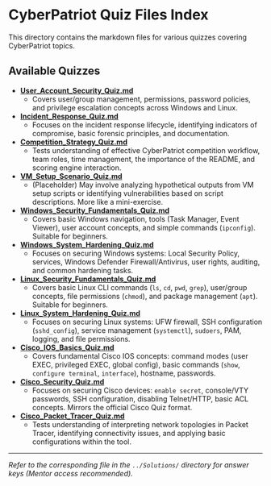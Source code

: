 # CyberPatriot Quiz Files Index

This directory contains the markdown files for various quizzes covering CyberPatriot topics.

## Available Quizzes

-   [**User_Account_Security_Quiz.md**](User_Account_Security_Quiz.md)
    *   Covers user/group management, permissions, password policies, and privilege escalation concepts across Windows and Linux.
-   [**Incident_Response_Quiz.md**](Incident_Response_Quiz.md)
    *   Focuses on the incident response lifecycle, identifying indicators of compromise, basic forensic principles, and documentation.
-   [**Competition_Strategy_Quiz.md**](Competition_Strategy_Quiz.md)
    *   Tests understanding of effective CyberPatriot competition workflow, team roles, time management, the importance of the README, and scoring engine interaction.
-   [**VM_Setup_Scenario_Quiz.md**](VM_Setup_Scenario_Quiz.md)
    *   (Placeholder) May involve analyzing hypothetical outputs from VM setup scripts or identifying vulnerabilities based on script descriptions. More like a mini-exercise.
-   [**Windows_Security_Fundamentals_Quiz.md**](Windows_Security_Fundamentals_Quiz.md)
    *   Covers basic Windows navigation, tools (Task Manager, Event Viewer), user account concepts, and simple commands (`ipconfig`). Suitable for beginners.
-   [**Windows_System_Hardening_Quiz.md**](Windows_System_Hardening_Quiz.md)
    *   Focuses on securing Windows systems: Local Security Policy, services, Windows Defender Firewall/Antivirus, user rights, auditing, and common hardening tasks.
-   [**Linux_Security_Fundamentals_Quiz.md**](Linux_Security_Fundamentals_Quiz.md)
    *   Covers basic Linux CLI commands (`ls`, `cd`, `pwd`, `grep`), user/group concepts, file permissions (`chmod`), and package management (`apt`). Suitable for beginners.
-   [**Linux_System_Hardening_Quiz.md**](Linux_System_Hardening_Quiz.md)
    *   Focuses on securing Linux systems: UFW firewall, SSH configuration (`sshd_config`), service management (`systemctl`), `sudoers`, PAM, logging, and file permissions.
-   [**Cisco_IOS_Basics_Quiz.md**](Cisco_IOS_Basics_Quiz.md)
    *   Covers fundamental Cisco IOS concepts: command modes (user EXEC, privileged EXEC, global config), basic commands (`show`, `configure terminal`, `interface`), hostname, passwords.
-   [**Cisco_Security_Quiz.md**](Cisco_Security_Quiz.md)
    *   Focuses on securing Cisco devices: `enable secret`, console/VTY passwords, SSH configuration, disabling Telnet/HTTP, basic ACL concepts. Mirrors the official Cisco Quiz format.
-   [**Cisco_Packet_Tracer_Quiz.md**](Cisco_Packet_Tracer_Quiz.md)
    *   Tests understanding of interpreting network topologies in Packet Tracer, identifying connectivity issues, and applying basic configurations within the tool.

---
*Refer to the corresponding file in the `../Solutions/` directory for answer keys (Mentor access recommended).*
